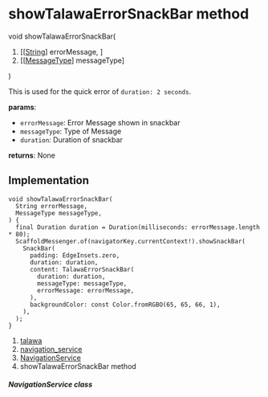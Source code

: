 
<div>

# showTalawaErrorSnackBar method

</div>


void showTalawaErrorSnackBar(

1.  [[[String](https://api.flutter.dev/flutter/dart-core/String-class.html)]
    errorMessage,
    ]
2.  [[[MessageType](../../enums_enums/MessageType.html)]
    messageType]

)



This is used for the quick error of `duration: 2 seconds`.

**params**:

-   `errorMessage`: Error Message shown in snackbar
-   `messageType`: Type of Message
-   `duration`: Duration of snackbar

**returns**: None



## Implementation

``` language-dart
void showTalawaErrorSnackBar(
  String errorMessage,
  MessageType messageType,
) {
  final Duration duration = Duration(milliseconds: errorMessage.length * 80);
  ScaffoldMessenger.of(navigatorKey.currentContext!).showSnackBar(
    SnackBar(
      padding: EdgeInsets.zero,
      duration: duration,
      content: TalawaErrorSnackBar(
        duration: duration,
        messageType: messageType,
        errorMessage: errorMessage,
      ),
      backgroundColor: const Color.fromRGBO(65, 65, 66, 1),
    ),
  );
}
```







1.  [talawa](../../index.html)
2.  [navigation_service](../../services_navigation_service/)
3.  [NavigationService](../../services_navigation_service/NavigationService-class.html)
4.  showTalawaErrorSnackBar method

##### NavigationService class








